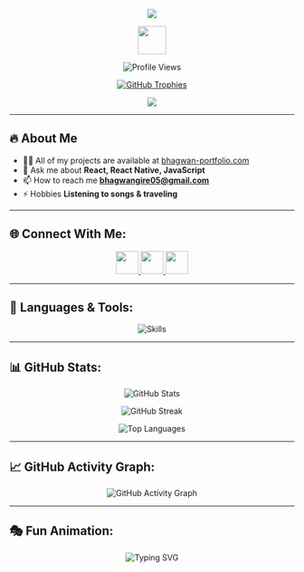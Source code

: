 <!-- Profile Header -->
<p align="center">
  <img src="https://readme-typing-svg.herokuapp.com?font=Fira+Code&size=30&duration=2000&pause=1000&color=FF0000,FF7300,FFEE00,00FF00,00FFFF,007BFF,8A2BE2&center=true&vCenter=true&width=700&lines=Hi+%F0%9F%91%8B%2C+I'm+Bhagwan;Fullstack+Web+Developer;React+Native+Developer;Frontend+Developer;Graphic+Designer;JavaScript+%7C+React+%7C+React+Native+Expert;Building+Awesome+Projects!">
</p>


<!-- Fun SVG Animation -->
<p align="center">
  <img src="https://media.giphy.com/media/3o7aD2saalBwwftBIY/giphy.gif" width="50" />
</p>

<!-- Profile Views -->
<p align="center">
  <img src="https://komarev.com/ghpvc/?username=bhagwan8379&label=Profile%20views&color=F7B93E&style=flat" alt="Profile Views" />
</p>

<!-- GitHub Trophies -->
<p align="center">
  <a href="https://github.com/ryo-ma/github-profile-trophy">
    <img src="https://github-profile-trophy.vercel.app/?username=bhagwan8379&theme=onestar&no-frame=true&margin-w=10&column=6" alt="GitHub Trophies"/>
  </a>
</p>

<!-- 3D Animated GitHub Contribution Graph -->
<p align="center">
  <img src="https://github.com/bhagwan8379/bhagwan8379/blob/output/github-contribution-grid-snake.svg" />
</p>

---

## 🔥 About Me
- 👨‍💻 All of my projects are available at [bhagwan-portfolio.com](https://bhagwan-portfolio.com)  
- 💬 Ask me about **React, React Native, JavaScript**  
- 📫 How to reach me **bhagwangire05@gmail.com**  
- ⚡ Hobbies **Listening to songs & traveling**  

---

## 🌐 Connect With Me:
<p align="center">
  <a href="https://www.linkedin.com/in/bhagwan-gire-84013a293" target="_blank">
    <img src="https://img.icons8.com/fluency/48/ff0000/linkedin.png" width="40" height="40" />
  </a>
  <a href="https://www.instagram.com/bhagwan_gire_96k" target="_blank">
    <img src="https://img.icons8.com/fluency/48/ff0000/instagram-new.png" width="40" height="40" />
  </a>
  <a href="https://leetcode.com/Bhagwan8379/" target="_blank">
    <img src="https://img.icons8.com/external-tal-revivo-bold-tal-revivo/48/ff0000/external-level-up-your-coding-skills-and-quickly-land-a-job-logo-bold-tal-revivo.png" width="40" height="40" />
  </a>
</p>

---

## 🚀 Languages & Tools:
<p align="center">
  <img src="https://skillicons.dev/icons?i=react,redux,js,ts,html,css,bootstrap,tailwind,nodejs,express,mongodb,git,github,android,postman" alt="Skills" />
</p>

---

## 📊 GitHub Stats:
<p align="center">
  <img src="https://github-readme-stats.vercel.app/api?username=bhagwan8379&show_icons=true&theme=radical" alt="GitHub Stats" />
</p>

<p align="center">
  <img src="https://github-readme-streak-stats.herokuapp.com/?user=bhagwan8379&theme=highcontrast" alt="GitHub Streak" />
</p>

<p align="center">
  <img src="https://github-readme-stats.vercel.app/api/top-langs?username=bhagwan8379&show_icons=true&locale=en&layout=compact&theme=dracula" alt="Top Languages" />
</p>

---

## 📈 GitHub Activity Graph:
<p align="center">
  <img src="https://github-readme-activity-graph.vercel.app/graph?username=bhagwan8379&theme=redical" alt="GitHub Activity Graph" />
</p>

---

## 🎭 Fun Animation:
<p align="center">
  <img src="https://readme-typing-svg.herokuapp.com?font=Fira+Code&size=20&pause=1000&color=00E676&center=true&vCenter=true&width=600&lines=Thanks+for+visiting+my+profile!;Happy+Coding+💻" alt="Typing SVG" />
</p>
